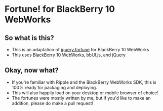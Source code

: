 Fortune! for BlackBerry 10 WebWorks
===================================

So what is this?
----------------
* This is an adaptation of [jquery.fortune](http://mbadran.github.com/jquery.fortune/) for BlackBerry 10 WebWorks
* This uses [BlackBerry 10 WebWorks](https://github.com/blackberry/BB10-WebWorks-Framework), [bbUI.js](https://github.com/blackberry/bbUI.js/), and [jQuery](http://jquery.com/)

Okay, now what?
---------------
* If you're familiar with Ripple and the BlackBerry WebWorks SDK, this is 100% ready for packaging and deploying.
* This will also happily load on your desktop or mobile browser of choice!
* The fortunes were mostly written by me, but if you'd like to make an addition, please do make a pull request!
